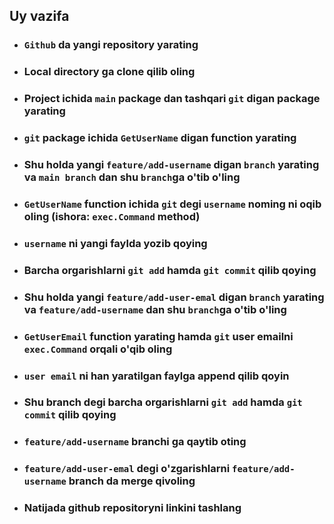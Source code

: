 ## Uy vazifa

* ### `Github` da yangi repository yarating
* ###  Local directory ga clone qilib oling
* ###  Project ichida `main` package dan tashqari `git` digan package yarating
* ###  `git` package ichida `GetUserName` digan function yarating
* ### Shu holda yangi `feature/add-username` digan `branch` yarating va `main branch` dan shu `branch`ga o'tib o'ling
* ###  `GetUserName` function ichida `git` degi `username` noming ni oqib oling (ishora: `exec.Command` method)
* ### `username` ni yangi faylda yozib qoying
* ###  Barcha orgarishlarni `git add` hamda `git commit` qilib qoying
* ###  Shu holda yangi `feature/add-user-emal` digan `branch` yarating va `feature/add-username` dan shu `branch`ga o'tib o'ling
* ### `GetUserEmail` function yarating hamda `git` user emailni `exec.Command` orqali o'qib oling
* ### `user email` ni han yaratilgan faylga append qilib qoyin
* ###  Shu branch degi barcha orgarishlarni `git add` hamda `git commit` qilib qoying
* ###  `feature/add-username` branchi ga qaytib oting
* ###  `feature/add-user-emal` degi o'zgarishlarni `feature/add-username` branch da merge qivoling
* ###  Natijada github repositoryni linkini tashlang

